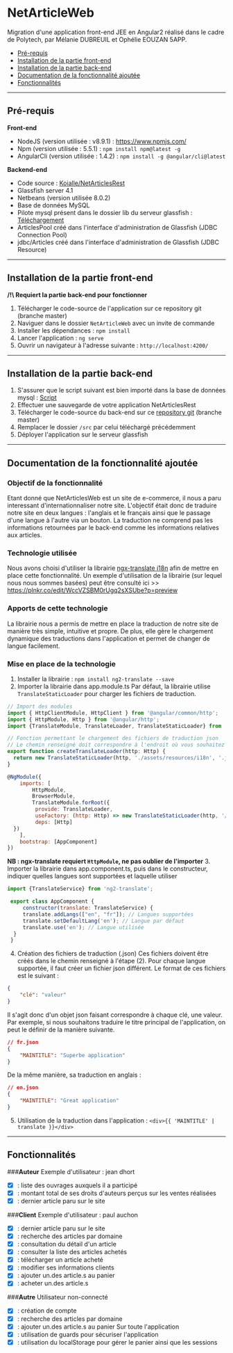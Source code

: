 # NetArticleWeb
Migration d'une application front-end JEE en Angular2 réalisé dans le cadre de Polytech, par Mélanie DUBREUIL et Ophélie EOUZAN 5APP.

- [Pré-requis](#pré-requis)
- [Installation de la partie front-end](#installation-de-la-partie-front-end)
- [Installation de la partie back-end](#installation-de-la-partie-back-end)
- [Documentation de la fonctionnalité ajoutée](#documentation-de-la-fonctionnalité-ajoutée)
- [Fonctionnalités](#fonctionnalités)

****************************************************************************************************************************************
## Pré-requis
__Front-end__
- NodeJS (version utilisée : v8.9.1) : https://www.npmjs.com/
- Npm (version utilisée : 5.5.1) : `npm install npm@latest -g`
- AngularCli (version utilisée : 1.4.2) : `npm install -g @angular/cli@latest`

__Backend-end__
- Code source : [Koialle/NetArticlesRest](https://github.com/Koialle/NetArticlesRest)
- Glassfish server 4.1
- Netbeans (version utilisée 8.0.2)
- Base de données MySQL
- Pilote mysql présent dans le dossier lib du serveur glassfish : [Téléchargement](https://dev.mysql.com/downloads/connector/j/)
- ArticlesPool créé dans l'interface d'administration de Glassfish (JDBC Connection Pool)
- jdbc/Articles créé dans l'interface d'administration de Glassfish (JDBC Resource)

***
## Installation de la partie front-end
__/!\ Requiert la partie back-end pour fonctionner__
1. Télécharger le code-source de l'application sur ce repository git (branche master)
2. Naviguer dans le dossier `NetArticleWeb` avec un invite de commande
3. Installer les dépendances : `npm install`
4. Lancer l'application : `ng serve`
5. Ouvrir un navigateur à l'adresse suivante : `http://localhost:4200/`

***
## Installation de la partie back-end
1. S'assurer que le script suivant est bien importé dans la base de données mysql : [Script](https://github.com/PolytechLyonInfo/TP_SPA/blob/master/net_articles.sql)
2. Effectuer une sauvegarde de votre application NetArticlesRest
3. Télécharger le code-source du back-end sur ce [repository git](https://github.com/Koialle/NetArticlesRest) (branche master)
4. Remplacer le dossier `/src` par celui téléchargé précédemment
5. Déployer l'application sur le serveur glassfish

***
## Documentation de la fonctionnalité ajoutée
### Objectif de la fonctionnalité
Etant donné que NetArticlesWeb est un site de e-commerce, il nous a paru interessant d'internationnaliser notre site. L'objectif était donc de traduire notre site en deux langues : l'anglais et le français ainsi que le passage d'une langue à l'autre via un bouton. La traduction ne comprend pas les informations retournées par le back-end comme les informations relatives aux articles.

### Technologie utilisée
Nous avons choisi d'utiliser la librairie [ngx-translate i18n](https://github.com/ngx-translate/core/blob/fb02ca5920aae405048ebab50e09db67d5bf12a2/README.md) afin de mettre en place cette fonctionnalité.
Un exemple d'utilisation de la librairie (sur lequel nous nous sommes basées) peut être consulté ici >> https://plnkr.co/edit/WccVZSBM0rUgq2sXSUbe?p=preview

### Apports de cette technologie
La librairie nous a permis de mettre en place la traduction de notre site de manière très simple, intuitive et propre. De plus, elle gère le chargement dynamique des traductions dans l'application et permet de changer de langue facilement.

### Mise en place de la technologie
1. Installer la librairie : `npm install ng2-translate --save`
2. Importer la librairie dans app.module.ts
Par défaut, la librairie utilise `TranslateStaticLoader` pour charger les fichiers de traduction.
```javascript
// Import des modules
import { HttpClientModule, HttpClient } from '@angular/common/http';
import { HttpModule, Http } from '@angular/http';
import {TranslateModule, TranslateLoader, TranslateStaticLoader} from 'ng2-translate';

// Fonction permettant le chargement des fichiers de traduction json
// Le chemin renseigné doit correspondre à l'endroit où vous souhaitez mettre les fichiers de traduction
export function createTranslateLoader(http: Http) {
  return new TranslateStaticLoader(http, './assets/resources/i18n', '.json');
}

@NgModule({
    imports: [
        HttpModule,
        BrowserModule,
        TranslateModule.forRoot({
         provide: TranslateLoader,
         useFactory: (http: Http) => new TranslateStaticLoader(http, '/assets/resources/i18n', '.json'),
         deps: [Http]
  })
    ],
    bootstrap: [AppComponent]
})
 ```
 __NB : ngx-translate requiert `HttpModule`, ne pas oublier de l'importer__
3. Importer la librairie dans app.component.ts, puis dans le constructeur, indiquer quelles langues sont supportées et laquelle utiliser
```javascript
import {TranslateService} from 'ng2-translate';

 export class AppComponent {
     constructor(translate: TranslateService) {
     translate.addLangs(["en", "fr"]); // Langues supportées
     translate.setDefaultLang('en'); // Langue par défaut
     translate.use('en'); // Langue utilisée
  }
 }
 ```
4. Création des fichiers de traduction (.json)
Ces fichiers doivent être créés dans le chemin renseigné à l'étape (2). Pour chaque langue supportée, il faut créer un fichier json différent. Le format de ces fichiers est le suivant :
```json
{
    "clé": "valeur"
}
```
Il s'agit donc d'un objet json faisant correspondre à chaque clé, une valeur. Par exemple, si nous souhaitons traduire le titre principal de l'application, on peut le définir de la manière suivante.
```json
// fr.json
{
    "MAINTITLE": "Superbe application"
}
```
De la même manière, sa traduction en anglais :
```json
// en.json
{
    "MAINTITLE": "Great application"
}
```
5. Utilisation de la traduction dans l'application :
`<div>{{ 'MAINTITLE' | translate }}</div>`

***
## Fonctionnalités
###__Auteur__
Exemple d'utilisateur : jean dhort
- [x] : liste des ouvrages auxquels il a participé
- [x] : montant total de ses droits d'auteurs perçus sur les ventes réalisées
- [x] : dernier article paru sur le site

###__Client__
Exemple d'utilisateur : paul auchon
- [x] : dernier article paru sur le site
- [x] : recherche des articles par domaine
- [x] : consultation du détail d'un article
- [x] : consulter la liste des articles achetés
- [x] : télécharger un article acheté
- [x] : modifier ses informations clients
- [x] : ajouter un.des article.s au panier
- [x] : acheter un.des article.s

###__Autre__
Utilisateur non-connecté
- [x] : création de compte
- [x] : recherche des articles par domaine
- [x] : ajouter un.des article.s au panier
Sur toute l'application
- [x] : utilisation de guards pour sécuriser l'application
- [x] : utilisation du localStorage pour gérer le panier ainsi que les sessions
